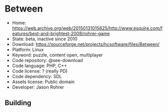 # Between

- Home: https://web.archive.org/web/20150131015825/http://www.esquire.com/features/best-and-brightest-2008/rohrer-game
- State: beta, inactive since 2010
- Download: https://sourceforge.net/projects/hcsoftware/files/Between/
- Platform: Linux
- Keyword: puzzle, content open, multiplayer
- Code repository: @see-download
- Code language: PHP, C++
- Code license: ? (really PD)
- Code dependency: SDL
- Assets license: Public domain
- Developer: Jason Rohrer

## Building
